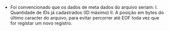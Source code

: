 - Foi convencionado que os dados de meta dados do arquivo seriam:
  I. Quantidade de IDs já cadastrados (ID máximo)
  II. A posição em bytes do último caracter do arquivo, para evitar percorrer até EOF toda vez que for registar um novo registro.